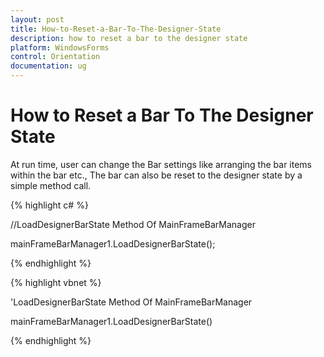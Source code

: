 ```yaml
---
layout: post
title: How-to-Reset-a-Bar-To-The-Designer-State
description: how to reset a bar to the designer state
platform: WindowsForms
control: Orientation
documentation: ug
---
```


# How to Reset a Bar To The Designer State

At run time, user can change the Bar settings like arranging the bar items within the bar etc., The bar can also be reset to the designer state by a simple method call.

{% highlight c# %}

//LoadDesignerBarState Method Of MainFrameBarManager

mainFrameBarManager1.LoadDesignerBarState();

{% endhighlight %}

{% highlight vbnet %}

'LoadDesignerBarState Method Of MainFrameBarManager

mainFrameBarManager1.LoadDesignerBarState()

{% endhighlight %}


